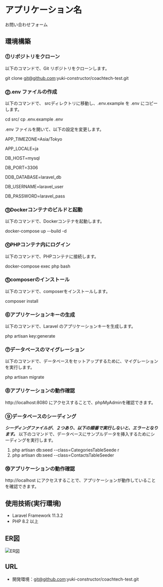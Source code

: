 # アプリケーション名
お問い合わせフォーム


## 環境構築

### ⓵リポジトリをクローン

以下のコマンドで、Git リポジトリをクローンします。

git clone git@github.com:yuki-constructor/coachtech-test.git


### ⓶.env ファイルの作成

以下のコマンドで、 srcディレクトリに移動し、.env.example を .env にコピーします。

cd src/
cp .env.example .env


.env ファイルを開いて、以下の設定を変更します。

APP_TIMEZONE=Asia/Tokyo


APP_LOCALE=ja


DB_HOST=mysql

DB_PORT=3306

DDB_DATABASE=laravel_db

DB_USERNAME=laravel_user

DB_PASSWORD=laravel_pass


### ⓷Dockerコンテナのビルドと起動

以下のコマンドで、Dockerコンテナを起動します。

docker-compose up --build -d


### ⓸PHPコンテナ内にログイン

以下のコマンドで、PHPコンテナに接続します。

docker-compose exec php bash


### ⓹composerのインストール

以下のコマンドで、composerをインストールします。

composer install

### ⓺アプリケーションキーの生成

以下のコマンドで、Laravel のアプリケーションキーを生成します。

php artisan key:generate


### ⓻データベースのマイグレーション

以下のコマンドで、データベースをセットアップするために、マイグレーションを実行します。

php artisan migrate


### ⓼アプリケーションの動作確認

 http://localhost:8080 にアクセスすることで、phpMyAdminを確認できます。


### ⑨データベースのシーディング

***シーディングファイルが、２つあり、以下の順番で実行しないと、エラーとなります。***
以下のコマンドで、データベースにサンプルデータを挿入するためにシーディングを実行します。

1. php artisan db:seed --class=CategoriesTableSeede
r
2. php artisan db:seed --class=ContactsTableSeeder


### ⓾アプリケーションの動作確認

 http://localhost にアクセスすることで、アプリケーションが動作していることを確認できます。


## 使用技術(実行環境)
- Laravel Framework 11.3.2
- PHP 8.2 以上

## ER図
![ER図](https://github.com/user-attachments/assets/f64c5674-6d4e-445c-aaad-93b042ec3cd8)

## URL
- 開発環境：git@github.com:yuki-constructor/coachtech-test.git







